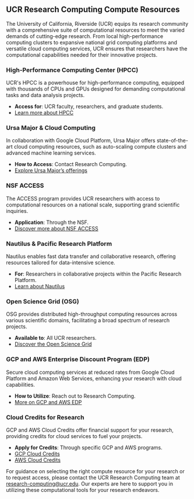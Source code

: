 
## UCR Research Computing Compute Resources

The University of California, Riverside (UCR) equips its research community with a comprehensive suite of computational resources to meet the varied demands of cutting-edge research. From local high-performance computing clusters to expansive national grid computing platforms and versatile cloud computing services, UCR ensures that researchers have the computational capabilities needed for their innovative projects.

### High-Performance Computing Center (HPCC)

UCR's HPCC is a powerhouse for high-performance computing, equipped with thousands of CPUs and GPUs designed for demanding computational tasks and data analysis projects.

- **Access for**: UCR faculty, researchers, and graduate students.
- [Learn more about HPCC](HPCC.md)

### Ursa Major & Cloud Computing

In collaboration with Google Cloud Platform, Ursa Major offers state-of-the-art cloud computing resources, such as auto-scaling compute clusters and advanced machine learning services.

- **How to Access**: Contact Research Computing.
- [Explore Ursa Major’s offerings](ursa_major.md)

### NSF ACCESS

The ACCESS program provides UCR researchers with access to computational resources on a national scale, supporting grand scientific inquiries.

- **Application**: Through the NSF.
- [Discover more about NSF ACCESS](nsf_access.md)

### Nautilus & Pacific Research Platform

Nautilus enables fast data transfer and collaborative research, offering resources tailored for data-intensive science.

- **For**: Researchers in collaborative projects within the Pacific Research Platform.
- [Learn about Nautilus](Nautilus.md)

### Open Science Grid (OSG)

OSG provides distributed high-throughput computing resources across various scientific domains, facilitating a broad spectrum of research projects.

- **Available to**: All UCR researchers.
- [Discover the Open Science Grid](open_science_grid.md)

### GCP and AWS Enterprise Discount Program (EDP)

Secure cloud computing services at reduced rates from Google Cloud Platform and Amazon Web Services, enhancing your research with cloud capabilities.

- **How to Utilize**: Reach out to Research Computing.
- [More on GCP and AWS EDP](gcp_aws_edp.md)

### Cloud Credits for Research

GCP and AWS Cloud Credits offer financial support for your research, providing credits for cloud services to fuel your projects.

- **Apply for Credits**: Through specific GCP and AWS programs.
- [GCP Cloud Credits](GCP_and_AWS_Cloud_Credits.md)
- [AWS Cloud Credits](GCP_and_AWS_Cloud_Credits.md)

For guidance on selecting the right compute resource for your research or to request access, please contact the UCR Research Computing team at research-computing@ucr.edu. Our experts are here to support you in utilizing these computational tools for your research endeavors.
